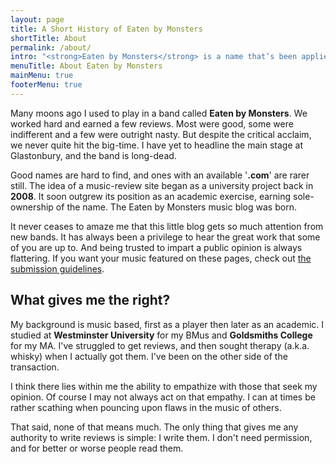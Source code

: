 ```yaml
---
layout: page
title: A Short History of Eaten by Monsters
shortTitle: About
permalink: /about/
intro: "<strong>Eaten by Monsters</strong> is a name that’s been applied to many things thus far, so I guess an explanation might be in order."
menuTitle: About Eaten by Monsters
mainMenu: true
footerMenu: true
---
```


Many moons ago I used to play in a band called **Eaten by Monsters**. We worked hard and earned a few reviews. Most were good, some were indifferent and a few were outright nasty. But despite the critical acclaim, we never quite hit the big-time. I have yet to headline the main stage at Glastonbury, and the band is long-dead.

Good names are hard to find, and ones with an available '**.com**' are rarer still. The idea of a music-review site began as a university project back in **2008**. It soon outgrew its position as an academic exercise, earning sole-ownership of the name. The Eaten by Monsters music blog was born.

It never ceases to amaze me that this little blog gets so much attention from new bands. It has always been a privilege to hear the great work that some of you are up to. And being trusted to impart a public opinion is always flattering. If you want your music featured on these pages, check out [the submission guidelines](/contact).

## What gives me the right?

My background is music based, first as a player then later as an academic. I studied at **Westminster University** for my BMus and **Goldsmiths College** for my MA. I've struggled to get reviews, and then sought therapy (a.k.a. whisky) when I actually got them. I've been on the other side of the transaction.

I think there lies within me the ability to empathize with those that seek my opinion. Of course I may not always act on that empathy. I can at times be rather scathing when pouncing upon flaws in the music of others.

That said, none of that means much. The only thing that gives me any authority to write reviews is simple: I write them. I don't need permission, and for better or worse people read them.
